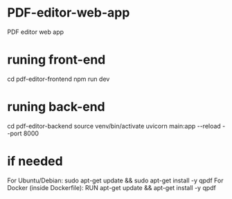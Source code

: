 # PDF-editor-web-app
PDF editor web app

# runing front-end 
cd pdf-editor-frontend
npm run dev 

# runing back-end
cd pdf-editor-backend
source venv/bin/activate
uvicorn main:app --reload --port 8000



# if needed
For Ubuntu/Debian:  sudo apt-get update && sudo apt-get install -y qpdf
For Docker (inside Dockerfile): RUN apt-get update && apt-get install -y qpdf